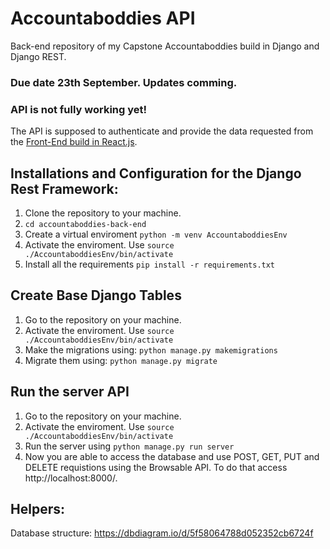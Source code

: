 # Accountaboddies API

Back-end repository of my Capstone Accountaboddies build in Django and Django REST. 


### Due date 23th September. Updates comming. 
### API is not fully working yet!

The API is supposed to authenticate and provide the data requested from the [Front-End build in React.js](https://github.com/felipetempus/accountaboddies-front-end).

## Installations and Configuration for the Django Rest Framework:
1. Clone the repository to your machine.
2. ``` cd accountaboddies-back-end ```
3. Create a virtual enviroment ```python -m venv AccountaboddiesEnv```
4. Activate the enviroment. Use ``` source ./AccountaboddiesEnv/bin/activate ```
5. Install all the requirements ``` pip install -r requirements.txt ```



## Create Base Django Tables
1. Go to the repository on your machine.
2. Activate the enviroment. Use ``` source ./AccountaboddiesEnv/bin/activate ```
3. Make the migrations using:
``` python manage.py makemigrations  ```
4. Migrate them using:
``` python manage.py migrate ```

## Run the server API
1. Go to the repository on your machine.
2. Activate the enviroment. Use ``` source ./AccountaboddiesEnv/bin/activate ```
3. Run the server using ```python manage.py run server ```
4. Now you are able to access the database and use POST, GET, PUT and DELETE requistions using the Browsable API. To do that access http://localhost:8000/.

## Helpers:
Database structure: https://dbdiagram.io/d/5f58064788d052352cb6724f
